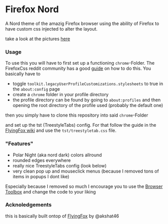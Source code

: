 # Firefox Nord

A Nord theme of the amazig Firefox browser using the ability of Firefox to have custom css injected to alter the layout.

take a look at the pictures [here](images.md)

### Usage

To use this you will have to first set up a functioning ``chrome``-Folder. The FirefoxCss reddit community has a good [guide](https://www.reddit.com/r/FirefoxCSS/wiki/index/tutorials/#wiki_setup) on how to do this. You basically have to

- toggle ``toolkit.legacyUserProfileCustomizations.stylesheets`` to true in the ``about:config`` page
- create a ``chrome`` folder in your profile directory
- the profile directory can be found by going to ``about:profiles`` and then opening the root directory of the profile used (probably the default one)

then you simply have to clone this repository into said ``chrome``-Folder

and set up the tst (TreestyleTabs) config. For that follow the guide in the [FlyingFox wiki](https://github.com/akshat46/FlyingFox/wiki/%23-Installation#treestyletab-css) and use the ``tst/treestyletab.css`` file.


### "Features"

- Polar Night (aka nord dark) colors allround
- rounded edges everywhere
- really nice TreestyleTabs config (look below)
- very clean pop up and mouseclick menus (because I removed tons of items in popups I dont like)

Especially because I removed so much I encourage you to use the [Browser Toolbox](https://developer.mozilla.org/en-US/docs/Tools/Browser_Toolbox) and change the code to your liking


### Acknoledgements

this is basically built ontop of [FlyingFox](https://github.com/akshat46/FlyingFox) by @akshat46